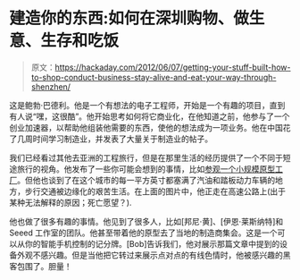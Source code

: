# 建造你的东西:如何在深圳购物、做生意、生存和吃饭

> 原文：<https://hackaday.com/2012/06/07/getting-your-stuff-built-how-to-shop-conduct-business-stay-alive-and-eat-your-way-through-shenzhen/>

这是鲍勃·巴德利。他是一个有想法的电子工程师，开始是一个有趣的项目，直到有人说“嘿，这很酷”。他开始思考如何将它商业化，在他知道之前，他参与了一个创业加速器，以帮助他组装他需要的东西，使他的想法成为一项业务。他在中国花了几周时间学习制造业，并发表了大量关于制造业的帖子。

我们已经看过其他去亚洲的工程旅行，但是在那里生活的经历提供了一个不同于短途旅行的视角。他发布了一些你可能会想到的事情，比如[参观一个小规模原型工厂](http://engineerinshenzhen.com/star-prototype-prototyping-facility/)。但他也谈到了在这个城市的每一平方英寸都塞满了汽油和踏板动力车辆的地方，步行交通被边缘化的艰苦生活。在上面的图片中，他正走在高速公路上(出于某种无法解释的原因；死亡愿望？).

他也做了很多有趣的事情。他见到了很多人，比如[邦尼·黄]、[伊恩·莱斯纳特]和 Seeed 工作室的团队。他甚至带着他的原型去了当地的制造商集会。这是一个可以从你的智能手机控制的记分牌。[Bob]告诉我们，他对展示那篇文章中提到的设备外观不感兴趣。但是当他把它转过来展示点对点的有线色情时，他被感兴趣的黑客包围了。胆量！